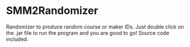 # SMM2Randomizer
Randomizer to produce random course or maker IDs. Just double click on the .jar file to run the program and you are good to go! Source code included.
